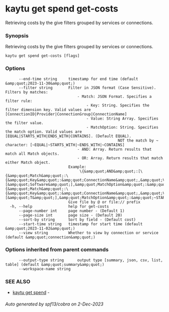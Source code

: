 # kaytu get spend get-costs

Retrieving costs by the give filters grouped by services or connections.

### Synopsis

Retrieving costs by the give filters grouped by services or connections.

```
kaytu get spend get-costs [flags]
```

### Options

```
      --end-time string     timestamp for end time (default &amp;quot;2023-11-30&amp;quot;)
      --filter string       Filter in JSON format (Case Sensitive). Filters by matches:
                            	- Match: JSON Format. Specifies a filter rule:
                            		- Key: String. Specifies the filter dimension key. Valid values are [ConnectionID|Provider|ConnectionGroup|ConnectionName]
                            		- Value: String Array. Specifies the filter value.
                            		- MatchOption: String. Specifies the match option. Valid values are [EQUAL|STARTS_WITH|ENDS_WITH|CONTAINS]. (Default EQUAL).
                            		              NOT the match by ~ character: [~EQUAL|~STARTS_WITH|~ENDS_WITH|~CONTAINS]
                            	- AND: Array. Return results that match all Match objects.
                            	- OR: Array. Return results that match either Match object.
                            Example:
                            	 \{&amp;quot;AND&amp;quot;:[\{&amp;quot;Match&amp;quot;:\{&amp;quot;Key&amp;quot;:&amp;quot;ConnectionName&amp;quot;,&amp;quot;Values&amp;quot;:[&amp;quot;Software&amp;quot;],&amp;quot;MatchOption&amp;quot;:&amp;quot;CONTAINS&amp;quot;}},\{&amp;quot;Match&amp;quot;:\{&amp;quot;Key&amp;quot;:&amp;quot;ConnectionName&amp;quot;,&amp;quot;Values&amp;quot;:[&amp;quot;T&amp;quot;],&amp;quot;MatchOption&amp;quot;:&amp;quot;~STARTS_WITH&amp;quot;}}]}
                            Give file by @ or file:// prefix
  -h, --help                help for get-costs
      --page-number int     page number - (Default 1)
      --page-size int       page size - (Default 20)
      --sort-by string      Sort by field - (Default cost)
      --start-time string   timestamp for start time (default &amp;quot;2023-11-02&amp;quot;)
      --view string         Whether to view by connection or service (default &amp;quot;connection&amp;quot;)
```

### Options inherited from parent commands

```
      --output-type string      output type [summary, json, csv, list, table] (default &amp;quot;summary&amp;quot;)
      --workspace-name string   
```

### SEE ALSO

* [kaytu get spend](kaytu_get_spend)	 - 

###### Auto generated by spf13/cobra on 2-Dec-2023

